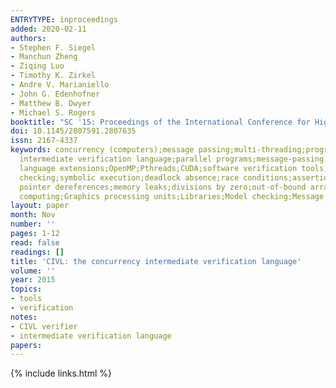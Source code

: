 ```yaml
---
ENTRYTYPE: inproceedings
added: 2020-02-11
authors:
- Stephen F. Siegel
- Manchun Zheng
- Ziqing Luo
- Timothy K. Zirkel
- Andre V. Marianiello
- John G. Edenhofner
- Matthew B. Dwyer
- Michael S. Rogers
booktitle: "SC '15: Proceedings of the International Conference for High Performance Computing, Networking, Storage and Analysis"
doi: 10.1145/2807591.2807635
issn: 2167-4337
keywords: concurrency (computers);message passing;multi-threading;program verification;CIVL;concurrency
  intermediate verification language;parallel programs;message-passing libraries;MPI;multithreading;GPU
  language extensions;OpenMP;Pthreads;CUDA;software verification tools;back-end verifier;model
  checking;symbolic execution;deadlock absence;race conditions;assertion violations;illegal
  pointer dereferences;memory leaks;divisions by zero;out-of-bound array indexing;Concurrent
  computing;Graphics processing units;Libraries;Model checking;Message systems;Government;Standards
layout: paper
month: Nov
number: ''
pages: 1-12
read: false
readings: []
title: 'CIVL: the concurrency intermediate verification language'
volume: ''
year: 2015
topics:
- tools
- verification
notes:
- CIVL verifier
- intermediate verification language
papers:
---
```


{% include links.html %}
